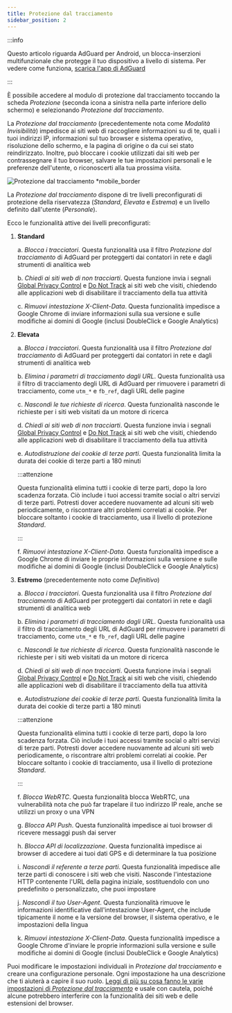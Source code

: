 ```yaml
---
title: Protezione dal tracciamento
sidebar_position: 2
---
```


:::info

Questo articolo riguarda AdGuard per Android, un blocca-inserzioni multifunzionale che protegge il tuo dispositivo a livello di sistema. Per vedere come funziona, [scarica l'app di AdGuard](https://agrd.io/download-kb-adblock)

:::

È possibile accedere al modulo di protezione dal tracciamento toccando la scheda _Protezione_ (seconda icona a sinistra nella parte inferiore dello schermo) e selezionando _Protezione dal tracciamento_.

La _Protezione dal tracciamento_ (precedentemente nota come _Modalità Invisibilità_) impedisce ai siti web di raccogliere informazioni su di te, quali i tuoi indirizzi IP, informazioni sul tuo browser e sistema operativo, risoluzione dello schermo, e la pagina di origine o da cui sei stato reindirizzato. Inoltre, può bloccare i cookie utilizzati dai siti web per contrassegnare il tuo browser, salvare le tue impostazioni personali e le preferenze dell'utente, o riconoscerti alla tua prossima visita.

![Protezione dal tracciamento \*mobile_border](https://cdn.adtidy.org/blog/new/y5fuztracking_protection.png)

La _Protezione dal tracciamento_ dispone di tre livelli preconfigurati di protezione della riservatezza (_Standard_, _Elevata_ e _Estrema_) e un livello definito dall'utente (_Personale_).

Ecco le funzionalità attive dei livelli preconfigurati:

1. **Standard**

   a. _Blocca i tracciatori_. Questa funzionalità usa il filtro _Protezione dal tracciamento_ di AdGuard per proteggerti dai contatori in rete e dagli strumenti di analitica web

   b. _Chiedi ai siti web di non tracciarti_. Questa funzione invia i segnali [Global Privacy Control](https://globalprivacycontrol.org/) e [Do Not Track](https://en.wikipedia.org/wiki/Do_Not_Track) ai siti web che visiti, chiedendo alle applicazioni web di disabilitare il tracciamento della tua attività

   c. _Rimuovi intestazione X-Client-Data_. Questa funzionalità impedisce a Google Chrome di inviare informazioni sulla sua versione e sulle modifiche ai domini di Google (inclusi DoubleClick e Google Analytics)

2. **Elevata**

   a. _Blocca i tracciatori_. Questa funzionalità usa il filtro _Protezione dal tracciamento_ di AdGuard per proteggerti dai contatori in rete e dagli strumenti di analitica web

   b. _Elimina i parametri di tracciamento dagli URL_. Questa funzionalità usa il filtro di tracciamento degli URL di AdGuard per rimuovere i parametri di tracciamento, come `utm_*` e `fb_ref`, dagli URL delle pagine

   c. _Nascondi le tue richieste di ricerca_. Questa funzionalità nasconde le richieste per i siti web visitati da un motore di ricerca

   d. _Chiedi ai siti web di non tracciarti_. Questa funzione invia i segnali [Global Privacy Control](https://globalprivacycontrol.org/) e [Do Not Track](https://en.wikipedia.org/wiki/Do_Not_Track) ai siti web che visiti, chiedendo alle applicazioni web di disabilitare il tracciamento della tua attività

   e. _Autodistruzione dei cookie di terze parti_. Questa funzionalità limita la durata dei cookie di terze parti a 180 minuti

   :::attenzione

   Questa funzionalità elimina tutti i cookie di terze parti, dopo la loro scadenza forzata. Ciò include i tuoi accessi tramite social o altri servizi di terze parti. Potresti dover accedere nuovamente ad alcuni siti web periodicamente, o riscontrare altri problemi correlati ai cookie. Per bloccare soltanto i cookie di tracciamento, usa il livello di protezione _Standard_.

   :::

   f. _Rimuovi intestazione X-Client-Data_. Questa funzionalità impedisce a Google Chrome di inviare le proprie informazioni sulla versione e sulle modifiche ai domini di Google (inclusi DoubleClick e Google Analytics)

3. **Estremo** (precedentemente noto come _Definitivo_)

   a. _Blocca i tracciatori_. Questa funzionalità usa il filtro _Protezione dal tracciamento_ di AdGuard per proteggerti dai contatori in rete e dagli strumenti di analitica web

   b. _Elimina i parametri di tracciamento dagli URL_. Questa funzionalità usa il filtro di tracciamento degli URL di AdGuard per rimuovere i parametri di tracciamento, come `utm_*` e `fb_ref`, dagli URL delle pagine

   c. _Nascondi le tue richieste di ricerca_. Questa funzionalità nasconde le richieste per i siti web visitati da un motore di ricerca

   d. _Chiedi ai siti web di non tracciarti_. Questa funzione invia i segnali [Global Privacy Control](https://globalprivacycontrol.org/) e [Do Not Track](https://en.wikipedia.org/wiki/Do_Not_Track) ai siti web che visiti, chiedendo alle applicazioni web di disabilitare il tracciamento della tua attività

   e. _Autodistruzione dei cookie di terze parti_. Questa funzionalità limita la durata dei cookie di terze parti a 180 minuti

   :::attenzione

   Questa funzionalità elimina tutti i cookie di terze parti, dopo la loro scadenza forzata. Ciò include i tuoi accessi tramite social o altri servizi di terze parti. Potresti dover accedere nuovamente ad alcuni siti web periodicamente, o riscontrare altri problemi correlati ai cookie. Per bloccare soltanto i cookie di tracciamento, usa il livello di protezione _Standard_.

   :::

   f. _Blocca WebRTC_. Questa funzionalità blocca WebRTC, una vulnerabilità nota che può far trapelare il tuo indirizzo IP reale, anche se utilizzi un proxy o una VPN

   g. _Blocca API Push_. Questa funzionalità impedisce ai tuoi browser di ricevere messaggi push dai server

   h. _Blocca API di localizzazione_. Questa funzionalità impedisce ai browser di accedere ai tuoi dati GPS e di determinare la tua posizione

   i. _Nascondi il referente a terze parti_. Questa funzionalità impedisce alle terze parti di conoscere i siti web che visiti. Nasconde l'intestazione HTTP contenente l'URL della pagina iniziale, sostituendolo con uno predefinito o personalizzato, che puoi impostare

   j. _Nascondi il tuo User-Agent_. Questa funzionalità rimuove le informazioni identificative dall'intestazione User-Agent, che include tipicamente il nome e la versione del browser, il sistema operativo, e le impostazioni della lingua

   k. _Rimuovi intestazione X-Client-Data_. Questa funzionalità impedisce a Google Chrome d'inviare le proprie informazioni sulla versione e sulle modifiche ai domini di Google (inclusi DoubleClick e Google Analytics)

Puoi modificare le impostazioni individuali in _Protezione dal tracciamento_ e creare una configurazione personale. Ogni impostazione ha una descrizione che ti aiuterà a capire il suo ruolo. [Leggi di più su cosa fanno le varie impostazioni di _Protezione dal tracciamento_](/general/stealth-mode) e usale con cautela, poiché alcune potrebbero interferire con la funzionalità dei siti web e delle estensioni del browser.
